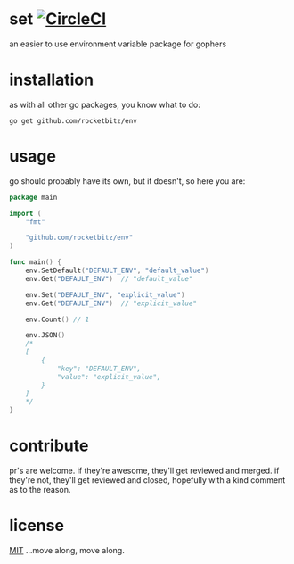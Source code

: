 # set [![CircleCI](https://circleci.com/gh/rocketbitz/env/tree/master.svg?style=svg)](https://circleci.com/gh/rocketbitz/env/tree/master)
an easier to use environment variable package for gophers

# installation

as with all other go packages, you know what to do:
```
go get github.com/rocketbitz/env
```

# usage

go should probably have its own, but it doesn't, so here you are:

```go
package main

import (
	"fmt"

	"github.com/rocketbitz/env"
)

func main() {
    env.SetDefault("DEFAULT_ENV", "default_value")
    env.Get("DEFAULT_ENV")  // "default_value"

    env.Set("DEFAULT_ENV", "explicit_value")
    env.Get("DEFAULT_ENV")  // "explicit_value"

    env.Count() // 1

    env.JSON()
    /*
    [
        {
            "key": "DEFAULT_ENV",
            "value": "explicit_value",
        }
    ]
    */
}
```

# contribute

pr's are welcome. if they're awesome, they'll get reviewed and merged. if they're not, they'll get reviewed and closed, hopefully with a kind comment as to the reason.

# license

[MIT](https://github.com/rocketbitz/env/blob/master/LICENSE) ...move along, move along.
